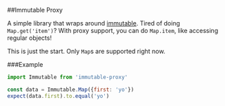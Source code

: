 ##Immutable Proxy

A simple library that wraps around [immutable](https://facebook.github.io/immutable-js). Tired of doing `Map.get('item')`? With proxy support, you can do `Map.item`, like accessing regular objects!

This is just the start. Only `Map`s are supported right now.

###Example

```js
import Immutable from 'immutable-proxy'

const data = Immutable.Map({first: 'yo'})
expect(data.first).to.equal('yo')
```